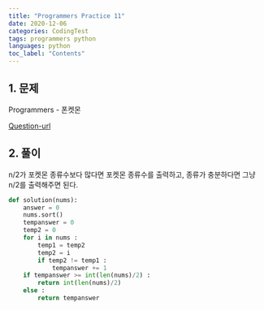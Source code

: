 ```yaml
---
title: "Programmers Practice 11"
date: 2020-12-06
categories: CodingTest
tags: programmers python
languages: python
toc_label: "Contents"
---
```


## 1. 문제
Programmers - 폰켓몬

[Question-url](https://programmers.co.kr/learn/courses/30/lessons/1845)

## 2. 풀이
n/2가 포켓몬 종류수보다 많다면 포켓몬 종류수를 출력하고,
종류가 충분하다면 그냥 n/2를 출력해주면 된다.

```python
def solution(nums):
    answer = 0
    nums.sort()
    tempanswer = 0
    temp2 = 0
    for i in nums :
        temp1 = temp2
        temp2 = i
        if temp2 != temp1 :
            tempanswer += 1
    if tempanswer >= int(len(nums)/2) :
        return int(len(nums)/2)
    else :
        return tempanswer
```